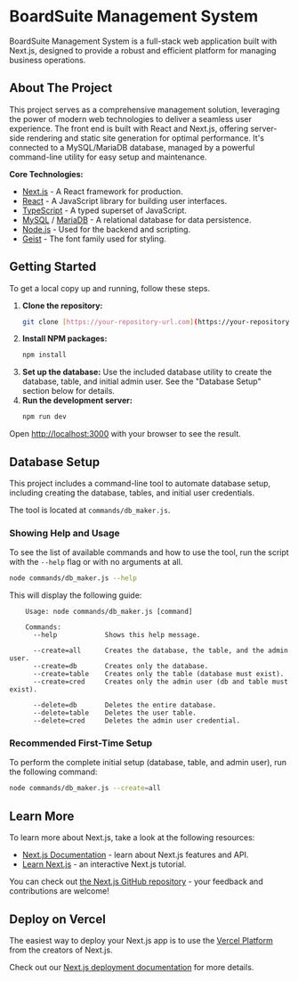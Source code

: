 # BoardSuite Management System

BoardSuite Management System is a full-stack web application built with Next.js, designed to provide a robust and efficient platform for managing business operations.

## About The Project

This project serves as a comprehensive management solution, leveraging the power of modern web technologies to deliver a seamless user experience. The front end is built with React and Next.js, offering server-side rendering and static site generation for optimal performance. It's connected to a MySQL/MariaDB database, managed by a powerful command-line utility for easy setup and maintenance.

**Core Technologies:**
* [Next.js](https://nextjs.org/) - A React framework for production.
* [React](https://react.dev/) - A JavaScript library for building user interfaces.
* [TypeScript](https://www.typescriptlang.org/) - A typed superset of JavaScript.
* [MySQL](https://www.mysql.com/) / [MariaDB](https://mariadb.org/) - A relational database for data persistence.
* [Node.js](https://nodejs.org/) - Used for the backend and scripting.
* [Geist](https://vercel.com/font) - The font family used for styling.

## Getting Started

To get a local copy up and running, follow these steps.

1.  **Clone the repository:**
    ```sh
    git clone [https://your-repository-url.com](https://your-repository-url.com)
    ```
2.  **Install NPM packages:**
    ```sh
    npm install
    ```
3.  **Set up the database:**
    Use the included database utility to create the database, table, and initial admin user. See the "Database Setup" section below for details.
4.  **Run the development server:**
    ```bash
    npm run dev
    ```

Open [http://localhost:3000](http://localhost:3000) with your browser to see the result.

## Database Setup

This project includes a command-line tool to automate database setup, including creating the database, tables, and initial user credentials.

The tool is located at `commands/db_maker.js`.

### **Showing Help and Usage**

To see the list of available commands and how to use the tool, run the script with the `--help` flag or with no arguments at all.

```bash
node commands/db_maker.js --help
```

This will display the following guide:
```
    Usage: node commands/db_maker.js [command]

    Commands:
      --help            Shows this help message.

      --create=all      Creates the database, the table, and the admin user.
      --create=db       Creates only the database.
      --create=table    Creates only the table (database must exist).
      --create=cred     Creates only the admin user (db and table must exist).

      --delete=db       Deletes the entire database.
      --delete=table    Deletes the user table.
      --delete=cred     Deletes the admin user credential.
```

### **Recommended First-Time Setup**
To perform the complete initial setup (database, table, and admin user), run the following command:
```bash
node commands/db_maker.js --create=all
```


## Learn More

To learn more about Next.js, take a look at the following resources:

- [Next.js Documentation](https://nextjs.org/docs) - learn about Next.js features and API.
- [Learn Next.js](https://nextjs.org/learn) - an interactive Next.js tutorial.

You can check out [the Next.js GitHub repository](https://github.com/vercel/next.js) - your feedback and contributions are welcome!

## Deploy on Vercel

The easiest way to deploy your Next.js app is to use the [Vercel Platform](https://vercel.com/new?utm_medium=default-template&filter=next.js&utm_source=create-next-app&utm_campaign=create-next-app-readme) from the creators of Next.js.

Check out our [Next.js deployment documentation](https://nextjs.org/docs/app/building-your-application/deploying) for more details.